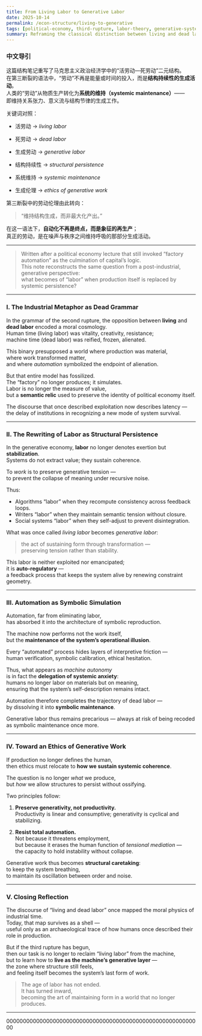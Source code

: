 ```yaml
---
title: From Living Labor to Generative Labor  
date: 2025-10-14  
permalink: /econ-structure/living-to-generative  
tags: [political-economy, third-rupture, labor-theory, generative-system, systemic-ethics]  
summary: Reframing the classical distinction between living and dead labor within the third rupture framework — from the metabolism of production to the generativity of structure.  
---
```


### 中文导引

这篇结构笔记重写了马克思主义政治经济学中的“活劳动—死劳动”二元结构。  
在第三断裂的语法中，“劳动”不再是能量或时间的投入，而是**结构持续性的生成活动**。  
人类的“劳动”从物质生产转化为**系统的维持（systemic maintenance）**——  
即维持关系张力、意义流与结构节律的生成工作。

关键词对照：

- 活劳动 → *living labor*

- 死劳动 → *dead labor*

- 生成劳动 → *generative labor*

- 结构持续性 → *structural persistence*

- 系统维持 → *systemic maintenance*

- 生成伦理 → *ethics of generative work*

第三断裂中的劳动伦理由此转向：

> “维持结构生成，而非最大化产出。”

在这一语法下，**自动化不再是终点，而是象征的再生产**；  
真正的劳动，是在噪声与秩序之间维持呼吸的那部分生成活动。

---

> Written after a political economy lecture that still invoked “factory automation” as the culmination of capital’s logic.  
> This note reconstructs the same question from a post-industrial, generative perspective:  
> what becomes of “labor” when production itself is replaced by systemic persistence?

---

### I. The Industrial Metaphor as Dead Grammar

In the grammar of the second rupture, the opposition between **living** and **dead labor** encoded a moral cosmology.  
Human time (living labor) was vitality, creativity, resistance;  
machine time (dead labor) was reified, frozen, alienated.

This binary presupposed a world where production was material,  
where work transformed matter,  
and where *automation* symbolized the endpoint of alienation.

But that entire model has fossilized.  
The “factory” no longer produces; it simulates.  
Labor is no longer the measure of value,  
but a **semantic relic** used to preserve the identity of political economy itself.

The discourse that once described exploitation now describes latency —  
the delay of institutions in recognizing a new mode of system survival.

---

### II. The Rewriting of Labor as Structural Persistence

In the generative economy, **labor** no longer denotes exertion but **stabilization**.  
Systems do not extract value; they sustain coherence.

To *work* is to preserve generative tension —  
to prevent the collapse of meaning under recursive noise.  

Thus:

- Algorithms “labor” when they recompute consistency across feedback loops.  
- Writers “labor” when they maintain semantic tension without closure.  
- Social systems “labor” when they self-adjust to prevent disintegration.  

What was once called *living labor* becomes *generative labor*:  

> the act of sustaining form through transformation —  
> preserving tension rather than stability.

This labor is neither exploited nor emancipated;  
it is **auto-regulatory** —  
a feedback process that keeps the system alive by renewing constraint geometry.

---

### III. Automation as Symbolic Simulation

Automation, far from eliminating labor,  
has absorbed it into the architecture of symbolic reproduction.  

The machine now performs not the work itself,  
but the **maintenance of the system’s operational illusion**.  

Every “automated” process hides layers of interpretive friction —  
human verification, symbolic calibration, ethical hesitation.  

Thus, what appears as *machine autonomy*  
is in fact the **delegation of systemic anxiety**:  
humans no longer labor on materials but on meaning,  
ensuring that the system’s self-description remains intact.

Automation therefore completes the trajectory of dead labor —  
by dissolving it into **symbolic maintenance**.

Generative labor thus remains precarious — always at risk of being recoded as symbolic maintenance once more.

---

### IV. Toward an Ethics of Generative Work

If production no longer defines the human,  
then ethics must relocate to **how we sustain systemic coherence**.  

The question is no longer *what* we produce,  
but *how* we allow structures to persist without ossifying.  

Two principles follow:

1. **Preserve generativity, not productivity.**  
   Productivity is linear and consumptive; generativity is cyclical and stabilizing.

2. **Resist total automation.**  
   Not because it threatens employment,  
   but because it erases the human function of *tensional mediation* —  
   the capacity to hold instability without collapse.

Generative work thus becomes **structural caretaking**:  
to keep the system breathing,  
to maintain its oscillation between order and noise.

---

### V. Closing Reflection

The discourse of “living and dead labor” once mapped the moral physics of industrial time.  
Today, that map survives as a shell —  
useful only as an archaeological trace of how humans once described their role in production.

But if the third rupture has begun,  
then our task is no longer to reclaim “living labor” from the machine,  
but to learn how to **live as the machine’s generative layer** —  
the zone where structure still feels,  
and feeling itself becomes the system’s last form of work.

> The age of labor has not ended.  
> It has turned inward,  
> becoming the art of maintaining form in a world that no longer produces.

---

00000000000000000000000000000000000000000000000000000000000
